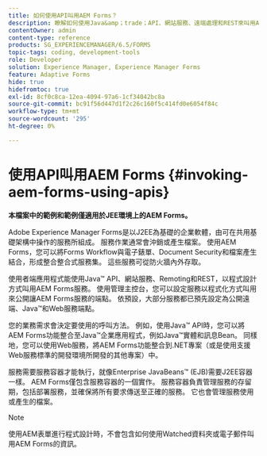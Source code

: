 ```yaml
---
title: 如何使用API叫用AEM Forms？
description: 瞭解如何使用Java&amp；trade；API、網站服務、遠端處理和REST來叫用AEM Forms服務。
contentOwner: admin
content-type: reference
products: SG_EXPERIENCEMANAGER/6.5/FORMS
topic-tags: coding, development-tools
role: Developer
solution: Experience Manager, Experience Manager Forms
feature: Adaptive Forms
hide: true
hidefromtoc: true
exl-id: 8cf0c8ca-12ea-4094-97a6-1cf34042bc8a
source-git-commit: bc91f56d447d1f2c26c160f5c414fd0e6054f84c
workflow-type: tm+mt
source-wordcount: '295'
ht-degree: 0%

---
```


# 使用API叫用AEM Forms {#invoking-aem-forms-using-apis}

**本檔案中的範例和範例僅適用於JEE環境上的AEM Forms。**

Adobe Experience Manager Forms是以J2EE為基礎的企業軟體，由可在共用基礎架構中操作的服務所組成。 服務作業通常會沖銷或產生檔案。 使用AEM Forms，您可以將Forms Workflow與電子錶單、Document Security和檔案產生結合，形成整合整合式服務集。 這些服務可從防火牆內外存取。

使用者端應用程式能使用Java™ API、網站服務、Remoting和REST，以程式設計方式叫用AEM Forms服務。 使用管理主控台，您可以設定服務以程式化方式叫用來公開讓AEM Forms服務的端點。 依預設，大部分服務都已預先設定為公開遠端、Java™和Web服務端點。

您的業務需求會決定要使用的呼叫方法。 例如，使用Java™ API時，您可以將AEM Forms功能整合至Java™企業應用程式，例如Java™實體和訊息Bean。 同樣地，您可以使用Web服務，將AEM Forms功能整合到.NET專案（或是使用支援Web服務標準的開發環境所開發的其他專案）中。

服務需要服務容器才能執行，就像Enterprise JavaBeans™ (EJB)需要J2EE容器一樣。 AEM Forms僅包含服務容器的一個實作。 服務容器負責管理服務的存留期，包括部署服務，並確保將所有要求傳送至正確的服務。 它也會管理服務使用或產生的檔案。

>[!NOTE]
>
>使用AEM表單進行程式設計時，不會包含如何使用Watched資料夾或電子郵件叫用AEM Forms的資訊。
